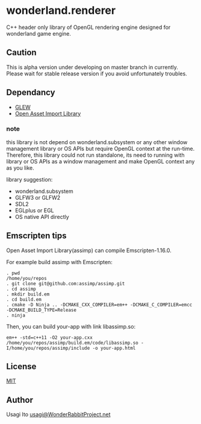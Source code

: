 wonderland.renderer
===================

C++ header only library of OpenGL rendering engine designed for wonderland game engine.

## Caution

This is alpha version under developing on master branch in currently.
Please wait for stable release version if you avoid unfortunately troubles.

## Dependancy

- [GLEW](http://glew.sourceforge.net/)
- [Open Asset Import Library](http://assimp.sourceforge.net/)

### note

this library is not depend on wonderland.subsystem
 or any other window management library or OS APIs
 but require OpenGL context at the run-time.
 Therefore, this library could not run standalone,
 its need to running with library or OS APIs
 as a window management and make OpenGL context
 any as you like.

library suggestion:

- wonderland.subsystem
- GLFW3 or GLFW2
- SDL2
- EGLplus or EGL
- OS native API directly

## Emscripten tips

Open Asset Import Library(assimp) can compile Emscripten-1.16.0.

For example build assimp with Emscripten:

```shell
. pwd
/home/you/repos
. git clone git@github.com:assimp/assimp.git
. cd assimp
. mkdir build.em
. cd build.em
. cmake -D Ninja .. -DCMAKE_CXX_COMPILER=em++ -DCMAKE_C_COMPILER=emcc -DCMAKE_BUILD_TYPE=Release
. ninja
```

Then, you can build your-app with link libassimp.so:

```shell
em++ -std=c++11 -O2 your-app.cxx /home/you/repos/assimp/build.em/code/libassimp.so -I/home/you/repos/assimp/include -o your-app.html
```

## License

[MIT](LICENSE)

## Author

Usagi Ito <usagi@WonderRabbitProject.net>

